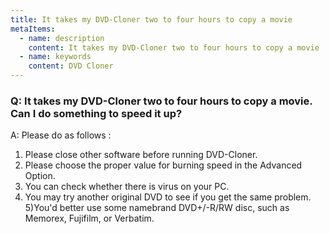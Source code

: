 ```yaml
---
title: It takes my DVD-Cloner two to four hours to copy a movie
metaItems:
  - name: description
    content: It takes my DVD-Cloner two to four hours to copy a movie
  - name: keywords
    content: DVD Cloner
---
```


### Q: It takes my DVD-Cloner two to four hours to copy a movie. Can I do something to speed it up?

A:
Please do as follows :
1) Please close other software before running DVD-Cloner.
2) Please choose the proper value for burning speed in the Advanced Option.
3) You can check whether there is virus on your PC.
4) You may try another original DVD to see if you get the same problem.
5)You'd better use some namebrand DVD+/-R/RW disc, such as Memorex, Fujifilm, or Verbatim.
